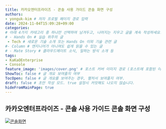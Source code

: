 ```yaml
---
title: 카카오엔터프라이즈 - 콘솔 사용 가이드 콘솔 화면 구성
authors:
- yonguk-kim # 저자 프로필 페이지 경로 입력
date: 2024-11-04T15:09:28+09:00
categories:
# 아래 4가지 카테고리 중 하나만 선택하여 남겨두고, 나머지는 지우고 글을 계속 작성하세요.
# - Hands On # 실습 위주의 글
 - Tech # 새로운 기술 소개 또는 Hands On 이외 기술 관련 글
#- Column # 엔지니어가 아니여도 쉽게 읽을 수 있는 글
# - Mate Story # 클라우드메이트 소식, 일하는 방식 소개 등
tags:
- KaKaOEnterprise
- Console
feature_image: 'images/cover.png' # 포스트 커버 이미지 경로 (포스트에 포함된 이미지 중 하나 지정. 필드 제거하면 기본 이미지가 나옵니다.)
ShowToc: false # 글 개요 보여줄지 여부
TocOpen: false # 글 개요를 보여주는 경우, 펼처서 보여줄지 여부.
draft: false # 초안 작성 모드. true 설정시 커밋해도 나오지 않습니다.
hideFromMainPage: true
---
```

## 카카오엔터프라이즈 - 콘솔 사용 가이드 콘솔 화면 구성
[![콘솔화면](https://img.youtube.com/vi/aXFqVBpu42M/0.jpg)](https://youtu.be/aXFqVBpu42M?si=j_FMZr77-qBYZEd7)